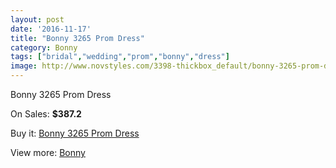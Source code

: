```yaml
---
layout: post
date: '2016-11-17'
title: "Bonny 3265 Prom Dress"
category: Bonny
tags: ["bridal","wedding","prom","bonny","dress"]
image: http://www.novstyles.com/3398-thickbox_default/bonny-3265-prom-dress.jpg
---
```

Bonny 3265 Prom Dress

On Sales: **$387.2**
<a href="https://www.novstyles.com/en/bonny/1989-bonny-3265-prom-dress.html"><amp-img layout="responsive" width="600" height="600" src="//www.novstyles.com/3398-thickbox_default/bonny-3265-prom-dress.jpg" alt="Bonny 3265 Prom Dress 0" /></a>

Buy it: [Bonny 3265 Prom Dress](https://www.novstyles.com/en/bonny/1989-bonny-3265-prom-dress.html "Bonny 3265 Prom Dress")

View more: [Bonny](https://www.novstyles.com/en/11-bonny "Bonny")